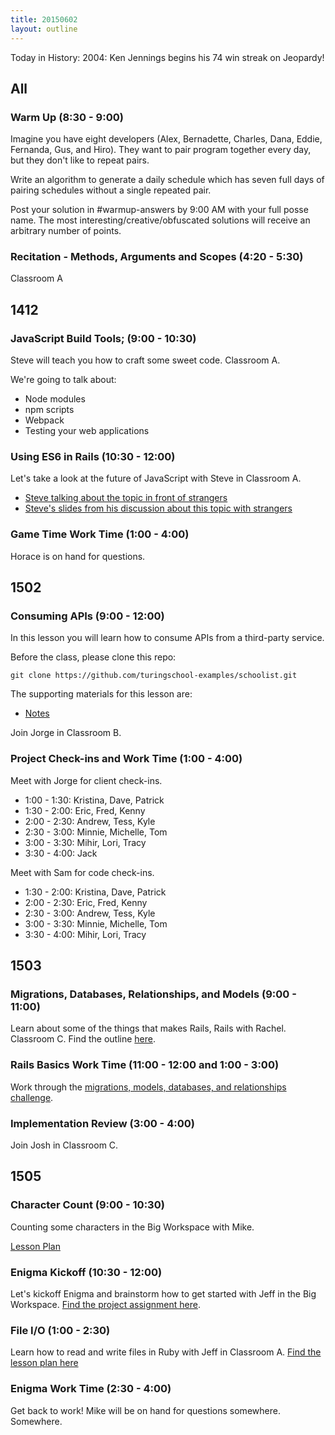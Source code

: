 ```yaml
---
title: 20150602
layout: outline
---
```


Today in History: 2004: Ken Jennings begins his 74 win streak on Jeopardy!

## All

### Warm Up (8:30 - 9:00)

Imagine you have eight developers (Alex, Bernadette, Charles, Dana, Eddie, Fernanda, Gus, and Hiro). They want to pair program together every day, but they don't like to repeat pairs.

Write an algorithm to generate a daily schedule which has seven full days of pairing schedules without a single repeated pair.

Post your solution in #warmup-answers by 9:00 AM with your full posse name.
The most interesting/creative/obfuscated solutions will receive an arbitrary number of points.

### Recitation - Methods, Arguments and Scopes (4:20 - 5:30)

Classroom A


## 1412

### JavaScript Build Tools; (9:00 - 10:30)

Steve will teach you how to craft some sweet code. Classroom A.

We're going to talk about:

* Node modules
* npm scripts
* Webpack
* Testing your web applications

### Using ES6 in Rails (10:30 - 12:00)

Let's take a look at the future of JavaScript with Steve in Classroom A.

* [Steve talking about the topic in front of strangers](https://www.youtube.com/watch?v=Ayj1kgQNhAg)
* [Steve's slides from his discussion about this topic with strangers](https://speakerdeck.com/stevekinney/denverscript-es6-and-beyond)

### Game Time Work Time (1:00 - 4:00)

Horace is on hand for questions.


## 1502

### Consuming APIs (9:00 - 12:00)

In this lesson you will learn how to consume APIs from a third-party service.

Before the class, please clone this repo:

```
git clone https://github.com/turingschool-examples/schoolist.git
```

The supporting materials for this lesson are:

* [Notes](https://www.dropbox.com/s/uzqcgncc7omx58o/Turing%20-%20Consuming%20an%20API%20%28Notes%29.pages?dl=0)

Join Jorge in Classroom B.

### Project Check-ins and Work Time (1:00 - 4:00)

Meet with Jorge for client check-ins.

* 1:00 - 1:30: Kristina, Dave, Patrick
* 1:30 - 2:00: Eric, Fred, Kenny
* 2:00 - 2:30: Andrew, Tess, Kyle
* 2:30 - 3:00: Minnie, Michelle, Tom
* 3:00 - 3:30: Mihir, Lori, Tracy
* 3:30 - 4:00: Jack

Meet with Sam for code check-ins.

* 1:30 - 2:00: Kristina, Dave, Patrick
* 2:00 - 2:30: Eric, Fred, Kenny
* 2:30 - 3:00: Andrew, Tess, Kyle
* 3:00 - 3:30: Minnie, Michelle, Tom
* 3:30 - 4:00: Mihir, Lori, Tracy

## 1503

### Migrations, Databases, Relationships, and Models (9:00 - 11:00)

Learn about some of the things that makes Rails, Rails with Rachel. Classroom C. Find the outline [here](https://github.com/turingschool/lesson_plans/blob/master/ruby_02-web_applications_with_ruby/models_databases_relationships.markdown). 

### Rails Basics Work Time (11:00 - 12:00 and 1:00 - 3:00)

Work through the [migrations, models, databases, and relationships challenge](https://github.com/turingschool/challenges/blob/master/models_databases_relationships_routes_controllers_oh_my.markdown).

### Implementation Review (3:00 - 4:00)

Join Josh in Classroom C. 

## 1505

### Character Count (9:00 - 10:30)

Counting some characters in the Big Workspace with Mike.

[Lesson Plan](https://github.com/turingschool/lesson_plans/blob/master/ruby_01-object_oriented_programming_with_ruby/character_count.markdown)

### Enigma Kickoff (10:30 - 12:00)

Let's kickoff Enigma and brainstorm how to get started with Jeff in the Big Workspace. [Find the project assignment here](https://github.com/JumpstartLab/curriculum/blob/master/source/projects/enigma.markdown).

### File I/O (1:00 - 2:30)

Learn how to read and write files in Ruby with Jeff in Classroom A. [Find the lesson plan here](https://github.com/turingschool/lesson_plans/blob/master/ruby_01-object_oriented_programming_with_ruby/file_io_and_csvs.markdown)

### Enigma Work Time (2:30 - 4:00)

Get back to work! Mike will be on hand for questions somewhere. Somewhere.
